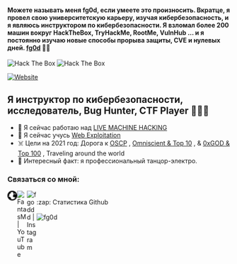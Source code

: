 #### Можете называть меня fg0d, если умеете это произносить. Вкратце, я провел свою университетскую карьеру, изучая кибербезопасность, и я являюсь инструктором по кибербезопасности. Я взломал более 200 машин вокруг HackTheBox, TryHackMe, RootMe, VulnHub ... и я постоянно изучаю новые способы прорыва защиты, CVE и нулевых дней. [fg0d][website] 🏴‍☠️

<img src="http://www.hackthebox.eu/badge/image/126217" alt="Hack The Box"> <img src="https://www.hackthebox.eu/badge/team/image/3915" alt="Hack The Box">

[![Website](https://img.shields.io/website?label=fg0d.github.io&style=for-the-badge&url=https%3A%2F%2Fcodestackr.com)](https://fg0d.github.io/)

## Я инструктор по кибербезопасности, исследователь, Bug Hunter, CTF Player 🕵🏻‍♂️

- 🤖 Я сейчас работаю над [LIVE MACHINE HACKING][hackthebox]
- 👾 Я сейчас учусь [Web Exploitation][web]
- ☠️ Цели на 2021 год: Дорога к [OSCP][oscp] , [Omniscient & Top 10][hackthebox] , & [0xGOD & Top 100][tryhackme] , Traveling around the world
- 👻 Интересный факт: я профессиональный танцор-электро.

### Связаться со мной:

[<img align="left" alt="" width="22px" src="https://raw.githubusercontent.com/iconic/open-iconic/master/svg/globe.svg" />][website]
[<img align="left" alt="FantasM | YouTube" width="22px" src="https://cdn.jsdelivr.net/npm/simple-icons@v3/icons/youtube.svg" />][youtube]
[<img align="left" alt="fgoddd | Instagram" width="22px" src="https://cdn.jsdelivr.net/npm/simple-icons@v3/icons/instagram.svg" />][instagram]

<br />
  <summary>:zap: Статистика Github</summary>
<br />

  <img align="left" alt="fg0d" src="https://github-readme-stats.fg0d.vercel.app/api?username=fg0d&show_icons=true&hide_border=true&theme=radical" />

[hackthebox]: https://www.hackthebox.eu/home/users/profile/126217
[website]: https://fg0d.github.io/
[youtube]: https://youtube.com/fantasm
[instagram]: https://instagram.com/fgoddd
[webdevplaylist]: https://www.youtube.com/playlist?list=PLkwxH9e_vrAJ0WbEsFA9W3I1W-g_BTsbt
[jsplaylist]: https://www.youtube.com/playlist?list=PLkwxH9e_vrALRJKu7wfXby3MKeflhTu6B
[cssplaylist]: https://www.youtube.com/playlist?list=PLkwxH9e_vrALSdvZuEh6gqQdmDoDIoqz4
[reactplaylist]: https://www.youtube.com/playlist?list=PLkwxH9e_vrAK4TdffpxKY3QGyHCpxFcQ0
[oscp]: https://www.offensive-security.com/pwk-oscp/
[oswe]: https://www.offensive-security.com/awae-oswe/
[web]: https://www.youtube.com/watch?v=Ll31QMh3kBM&list=PLWOqJmFMmcPlruwKWnmVxe3V5MePgadYI
[tryhackme]: https://tryhackme.com/p/fg0d
[github-large]: https://tryhackme-badges.s3.amazonaws.com/fg0d.png
